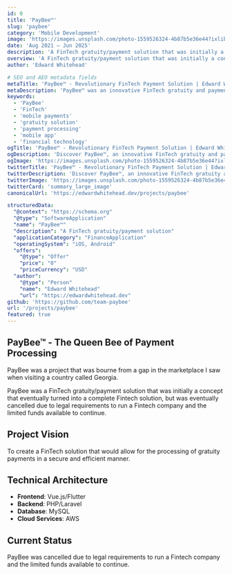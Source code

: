 ```yaml
---
id: 0
title: 'PayBee™'
slug: 'paybee'
category: 'Mobile Development'
image: 'https://images.unsplash.com/photo-1559526324-4b87b5e36e44?ixlib=rb-4.0.3&auto=format&fit=crop&w=720&q=80'
date: 'Aug 2021 – Jun 2025'
description: 'A FinTech gratuity/payment solution that was initially a concept that eventually turned into a complete Fintech solution, but was eventually cancelled due to legal requirements to run a Fintech company and the limited funds available to continue.'
overview: 'A FinTech gratuity/payment solution that was initially a concept.'
author: 'Edward Whitehead'

# SEO and AEO metadata fields
metaTitle: 'PayBee™ - Revolutionary FinTech Payment Solution | Edward Whitehead'
metaDescription: 'PayBee™ was an innovative FinTech gratuity and payment solution developed by Edward Whitehead. A complete mobile payment ecosystem that was ahead of its time.'
keywords:
  - 'PayBee'
  - 'FinTech'
  - 'mobile payments'
  - 'gratuity solution'
  - 'payment processing'
  - 'mobile app'
  - 'financial technology'
ogTitle: 'PayBee™ - Revolutionary FinTech Payment Solution | Edward Whitehead'
ogDescription: 'Discover PayBee™, an innovative FinTech gratuity and payment solution developed by Edward Whitehead. A complete mobile payment ecosystem that was ahead of its time.'
ogImage: 'https://images.unsplash.com/photo-1559526324-4b87b5e36e44?ixlib=rb-4.0.3&auto=format&fit=crop&w=720&q=80'
twitterTitle: 'PayBee™ - Revolutionary FinTech Payment Solution | Edward Whitehead'
twitterDescription: 'Discover PayBee™, an innovative FinTech gratuity and payment solution developed by Edward Whitehead. A complete mobile payment ecosystem that was ahead of its time.'
twitterImage: 'https://images.unsplash.com/photo-1559526324-4b87b5e36e44?ixlib=rb-4.0.3&auto=format&fit=crop&w=720&q=80'
twitterCard: 'summary_large_image'
canonicalUrl: 'https://edwardwhitehead.dev/projects/paybee'

structuredData:
  "@context": "https://schema.org"
  "@type": "SoftwareApplication"
  "name": "PayBee™"
  "description": "A FinTech gratuity/payment solution"
  "applicationCategory": "FinanceApplication"
  "operatingSystem": "iOS, Android"
  "offers":
    "@type": "Offer"
    "price": "0"
    "priceCurrency": "USD"
  "author":
    "@type": "Person"
    "name": "Edward Whitehead"
    "url": "https://edwardwhitehead.dev"
github: 'https://github.com/team-paybee'
url: '/projects/paybee'
featured: true
---
```


## PayBee™ - The Queen Bee of Payment Processing

PayBee was a project that was bourne from a gap in the marketplace I saw when visiting a country called Georgia.

PayBee was a FinTech gratuity/payment solution that was initially a concept that eventually turned into a complete Fintech solution, but was eventually cancelled due to legal requirements to run a Fintech company and the limited funds available to continue.

## Project Vision

To create a FinTech solution that would allow for the processing of gratuity payments in a secure and efficient manner.

## Technical Architecture

- **Frontend**: Vue.js/Flutter
- **Backend**: PHP/Laravel
- **Database**: MySQL
- **Cloud Services**: AWS

## Current Status

PayBee was cancelled due to legal requirements to run a Fintech company and the limited funds available to continue.
